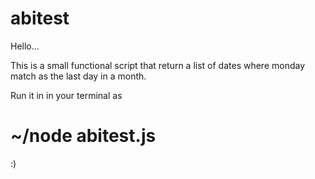 # abitest

Hello...

This is a small functional script that return a list of dates where monday match as the last day in a month.

Run it in in your terminal as

# ~/node abitest.js


:)
